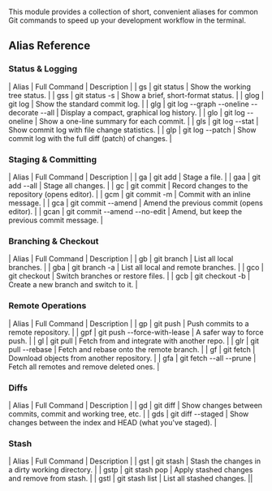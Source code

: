 This module provides a collection of short, convenient aliases for common Git commands to speed up your development workflow in the terminal.

## Alias Reference

### Status & Logging


| Alias | Full Command | Description |
| gs | git status | Show the working tree status. |
| gss | git status -s | Show a brief, short-format status. |
| glog | git log | Show the standard commit log. |
| glg | git log --graph --oneline --decorate --all | Display a compact, graphical log history. |
| glo | git log --oneline | Show a one-line summary for each commit. |
| gls | git log --stat | Show commit log with file change statistics. |
| glp | git log --patch | Show commit log with the full diff (patch) of changes. |

### Staging & Committing

| Alias | Full Command | Description |
| ga | git add | Stage a file. |
| gaa | git add --all | Stage all changes. |
| gc | git commit | Record changes to the repository (opens editor). |
| gcm | git commit -m | Commit with an inline message. |
| gca | git commit --amend | Amend the previous commit (opens editor). |
| gcan | git commit --amend --no-edit | Amend, but keep the previous commit message. |

### Branching & Checkout

| Alias | Full Command | Description |
| gb | git branch | List all local branches. |
| gba | git branch -a | List all local and remote branches. |
| gco | git checkout | Switch branches or restore files. |
| gcb | git checkout -b | Create a new branch and switch to it. |

### Remote Operations

| Alias | Full Command | Description |
| gp | git push | Push commits to a remote repository. |
| gpf | git push --force-with-lease | A safer way to force push. |
| gl | git pull | Fetch from and integrate with another repo. |
| glr | git pull --rebase | Fetch and rebase onto the remote branch. |
| gf | git fetch | Download objects from another repository. |
| gfa | git fetch --all --prune | Fetch all remotes and remove deleted ones. |

### Diffs

| Alias | Full Command | Description |
| gd | git diff | Show changes between commits, commit and working tree, etc. |
| gds | git diff --staged | Show changes between the index and HEAD (what you've staged). |

### Stash

| Alias | Full Command | Description |
| gst | git stash | Stash the changes in a dirty working directory. |
| gstp | git stash pop | Apply stashed changes and remove from stash. |
| gstl | git stash list | List all stashed changes. ||
